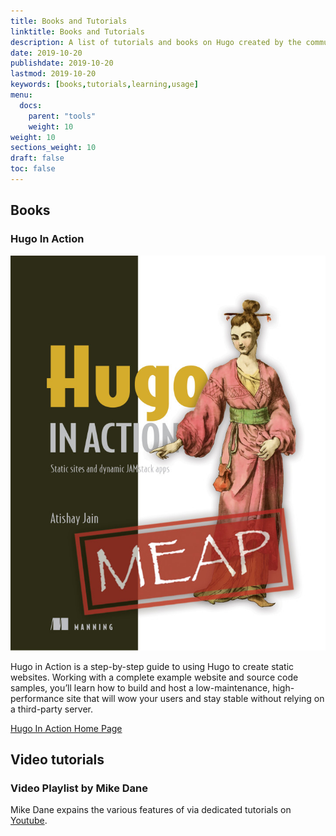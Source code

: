 ```yaml
---
title: Books and Tutorials
linktitle: Books and Tutorials
description: A list of tutorials and books on Hugo created by the community.
date: 2019-10-20
publishdate: 2019-10-20
lastmod: 2019-10-20
keywords: [books,tutorials,learning,usage]
menu:
  docs:
    parent: "tools"
    weight: 10
weight: 10
sections_weight: 10
draft: false
toc: false
---
```


## Books
### Hugo In Action
[![Hugo In Action](hia.jpg)](https://www.manning.com/books/hugo-in-action)

Hugo in Action is a step-by-step guide to using Hugo to create static websites. Working with a complete example website and source code samples, you’ll learn how to build and host a low-maintenance, high-performance site that will wow your users and stay stable without relying on a third-party server.

[Hugo In Action Home Page](https://www.manning.com/books/hugo-in-action)

## Video tutorials
### Video Playlist by Mike Dane
Mike Dane expains the various features of via dedicated tutorials on [Youtube](https://www.youtube.com/watch?list=PLLAZ4kZ9dFpOnyRlyS-liKL5ReHDcj4G3&v=qtIqKaDlqXo).
